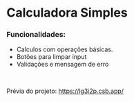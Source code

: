    <h1>Calculadora Simples</h1>
    <h3>Funcionalidades:</h3>
    <ul>
        <li>Calculos com operações básicas.</li>
        <li>Botões para limpar input</li>
        <li>Validações e mensagem de erro</li>
    </ul>
    <br>
    <p>Prévia do projeto: <a href="https://lg3i2p.csb.app/" target="_blank">https://lg3i2p.csb.app/</a></p>